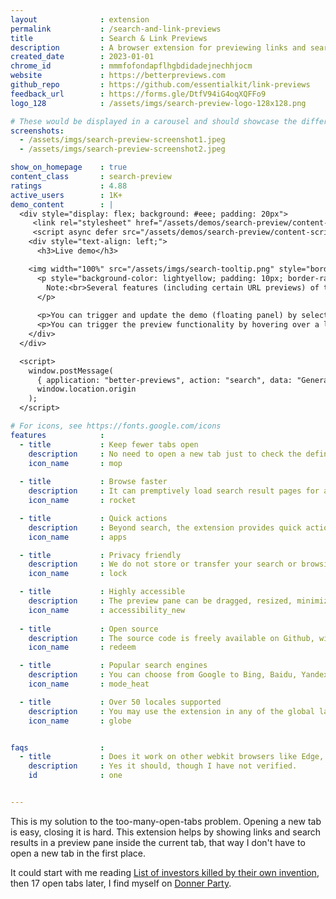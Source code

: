 ```yaml
---
layout              : extension
permalink           : /search-and-link-previews
title               : Search & Link Previews
description         : A browser extension for previewing links and search results without opening new tabs.
created_date        : 2023-01-01
chrome_id           : mmmfofondapflhgbdidadejnechhjocm
website             : https://betterpreviews.com
github_repo         : https://github.com/essentialkit/link-previews
feedback_url        : https://forms.gle/DtfV94iG4oqXQFFo9
logo_128            : /assets/imgs/search-preview-logo-128x128.png

# These would be displayed in a carousel and should showcase the different UIs of the extension.
screenshots:
  - /assets/imgs/search-preview-screenshot1.jpeg
  - /assets/imgs/search-preview-screenshot2.jpeg

show_on_homepage    : true
content_class       : search-preview
ratings             : 4.88
active_users        : 1K+
demo_content        : |
  <div style="display: flex; background: #eee; padding: 20px">
     <link rel="stylesheet" href="/assets/demos/search-preview/content-script/content-script.css">
     <script async defer src="/assets/demos/search-preview/content-script/content-script.js"></script>
    <div style="text-align: left;">
      <h3>Live demo</h3>

    <img width="100%" src="/assets/imgs/search-tooltip.png" style="border-radius: 8px; border: 1px solid #888" >
      <p style="background-color: lightyellow; padding: 10px; border-radius: 8px; border: 1px solid #ddd; margin-top: 15px">
        Note:<br>Several features (including certain URL previews) of this extension may not work in this demo due to inability to access the relevant Chrome Extension APIs / UIs from a page context.        
      </p>
      
      <p>You can trigger and update the demo (floating panel) by selecting text and clicking "Search".</p>
      <p>You can trigger the preview functionality by hovering over a link like this <a href="https://en.wikipedia.org/wiki/ChatGPT">Wikipedia article on ChatGPT</a>.</p>
    </div>
  </div> 

  <script>
    window.postMessage(
      { application: "better-previews", action: "search", data: "Generative AI", mode: "demo" },
      window.location.origin
    );
  </script>

# For icons, see https://fonts.google.com/icons
features            :
  - title           : Keep fewer tabs open
    description     : No need to open a new tab just to check the definition of <em>Floccinaucinihilipilification</em>. Highlight it and click "search".
    icon_name       : mop
    
  - title           : Browse faster
    description     : It can premptively load search result pages for an almost instantenous view of websites.
    icon_name       : rocket

  - title           : Quick actions
    description     : Beyond search, the extension provides quick actions like "copy" and "email" based on the selection context
    icon_name       : apps

  - title           : Privacy friendly
    description     : We do not store or transfer your search or browsing history. What happens in your browser stays in your browser.
    icon_name       : lock

  - title           : Highly accessible
    description     : The preview pane can be dragged, resized, minimized, expanded into a full tab and a whole lot more. 
    icon_name       : accessibility_new
  
  - title           : Open source
    description     : The source code is freely available on Github, with how-to-use instructions. No ads, no sign-ups, no bs.
    icon_name       : redeem

  - title           : Popular search engines
    description     : You can choose from Google to Bing, Baidu, Yandex, Yahoo, DuckDuckGo and Ecosia.
    icon_name       : mode_heat

  - title           : Over 50 locales supported
    description     : You may use the extension in any of the global languages supported by Chrome.
    icon_name       : globe


faqs                :
  - title           : Does it work on other webkit browsers like Edge, Opera, Brave?
    description     : Yes it should, though I have not verified.
    id              : one


---
```


This is my solution to the too-many-open-tabs problem. Opening a new tab is easy, closing it is hard. This extension helps by showing links and search results in a preview pane inside the current tab, that way I don't have to open a new tab in the first place.

It could start with me reading [List of investors killed by their own invention](https://en.wikipedia.org/wiki/List_of_inventors_killed_by_their_own_invention), then 17 open tabs later, I find myself on [Donner Party](https://en.wikipedia.org/wiki/Donner_Party). 